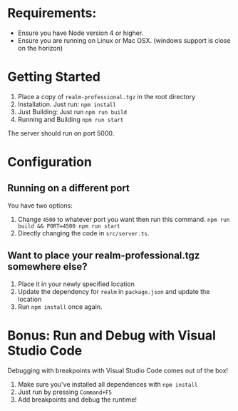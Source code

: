 # Requirements:
* Ensure you have Node version 4 or higher.
* Ensure you are running on Linux or Mac OSX. (windows support is close on the horizon)

# Getting Started

1. Place a copy of `realm-professional.tgz` in the root directory
2. Installation. Just run: `npm install`
3. Just Building: Just run `npm run build`
4. Running and Building `npm run start`

The server should run on port 5000.

# Configuration

## Running on a different port
You have two options:
1. Change `4500` to whatever port you want then run this command. `npm run build && PORT=4500 npm run start`
2. Directly changing the code in `src/server.ts`. 

## Want to place your realm-professional.tgz somewhere else?

1. Place it in your newly specified location
2. Update the dependency for `realm` in `package.json` and update the location 
3. Run `npm install` once again.

# Bonus: Run and Debug with Visual Studio Code

Debugging with breakpoints with Visual Studio Code comes out of the box!

1. Make sure you've installed all dependences with `npm install`
2. Just run by pressing `Command+F5`
3. Add breakpoints and debug the runtime!
